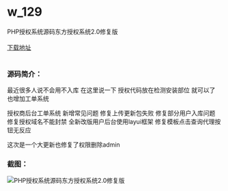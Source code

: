 # w_129
PHP授权系统源码东方授权系统2.0修复版
<br/></br>
[下载地址](https://www.uuid2.com/129.html "下载地址")
<br/></br>
<h3>源码简介：</h3>
<p>最近很多人说不会用不入库 在这里说一下 授权代码放在检测安装部位 就可以了 也增加工单系统<p>
<p>授权商后台工单系统 新增常见问题 修复上传更新包失败 修复部分用户入库问题 修复授权域名不能封禁 全新改版用户后台使用layui框架 修复模板点击查询代理按钮无反应<p>
<p>这次是一个大更新也修复了权限删除admin<p>
<h3>截图：</h3>
<img src="https://www.uuid2.com/wp-content/uploads/img/202105/647d2af777.jpg" alt="PHP授权系统源码东方授权系统2.0修复版">

